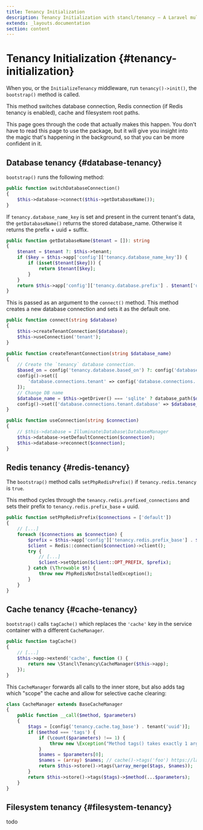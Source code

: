 ```yaml
---
title: Tenancy Initialization
description: Tenancy Initialization with stancl/tenancy — A Laravel multi-database tenancy package that respects your code..
extends: _layouts.documentation
section: content
---
```


# Tenancy Initialization {#tenancy-initialization}

When you, or the `InitializeTenancy` middleware, run `tenancy()->init()`, the `bootstrap()` method is called.

This method switches database connection, Redis connection (if Redis tenancy is enabled), cache and filesystem root paths.

This page goes through the code that actually makes this happen. You don't have to read this page to use the package, but it will give you insight into the magic that's happening in the background, so that you can be more confident in it.

## Database tenancy {#database-tenancy}

`bootstrap()` runs the following method:

```php
public function switchDatabaseConnection()
{
    $this->database->connect($this->getDatabaseName());
}
```

If `tenancy.database_name_key` is set and present in the current tenant's data, the `getDatabaseName()` returns the stored database_name. Otherwise it returns the prefix + uuid + suffix.

```php
public function getDatabaseName($tenant = []): string
{
    $tenant = $tenant ?: $this->tenant;
    if ($key = $this->app['config']['tenancy.database_name_key']) {
        if (isset($tenant[$key])) {
            return $tenant[$key];
        }
    }
    return $this->app['config']['tenancy.database.prefix'] . $tenant['uuid'] . $this->app['config']['tenancy.database.suffix'];
}
```

This is passed as an argument to the `connect()` method. This method creates a new database connection and sets it as the default one.
```php
public function connect(string $database)
{
    $this->createTenantConnection($database);
    $this->useConnection('tenant');
}

public function createTenantConnection(string $database_name)
{
    // Create the `tenancy` database connection.
    $based_on = config('tenancy.database.based_on') ?: config('database.default');
    config()->set([
        'database.connections.tenant' => config('database.connections.' . $based_on),
    ]);
    // Change DB name
    $database_name = $this->getDriver() === 'sqlite' ? database_path($database_name) : $database_name;
    config()->set(['database.connections.tenant.database' => $database_name]);
}

public function useConnection(string $connection)
{
    // $this->database = Illuminate\Database\DatabaseManager
    $this->database->setDefaultConnection($connection);
    $this->database->reconnect($connection);
}
```

## Redis tenancy {#redis-tenancy}

The `bootstrap()` method calls `setPhpRedisPrefix()` if `tenancy.redis.tenancy` is `true`.

This method cycles through the `tenancy.redis.prefixed_connections` and sets their prefix to `tenancy.redis.prefix_base` + uuid.
```php
public function setPhpRedisPrefix($connections = ['default'])
{
    // [...]
    foreach ($connections as $connection) {
        $prefix = $this->app['config']['tenancy.redis.prefix_base'] . $this->tenant['uuid'];
        $client = Redis::connection($connection)->client();
        try {
            // [...]
            $client->setOption($client::OPT_PREFIX, $prefix);
        } catch (\Throwable $t) {
            throw new PhpRedisNotInstalledException();
        }
    }
}
```

## Cache tenancy {#cache-tenancy}

`bootstrap()` calls `tagCache()` which replaces the `'cache'` key in the service container with a different `CacheManager`.
```php
public function tagCache()
{
    // [...]
    $this->app->extend('cache', function () {
        return new \Stancl\Tenancy\CacheManager($this->app);
    });
}
```

This `CacheManager` forwards all calls to the inner store, but also adds tag which "scope" the cache and allow for selective cache clearing:
```php
class CacheManager extends BaseCacheManager
{
    public function __call($method, $parameters)
    {
        $tags = [config('tenancy.cache.tag_base') . tenant('uuid')];
        if ($method === 'tags') {
            if (\count($parameters) !== 1) {
                throw new \Exception("Method tags() takes exactly 1 argument. {count($parameters)} passed.");
            }
            $names = $parameters[0];
            $names = (array) $names; // cache()->tags('foo') https://laravel.com/docs/5.7/cache#removing-tagged-cache-items
            return $this->store()->tags(\array_merge($tags, $names));
        }
        return $this->store()->tags($tags)->$method(...$parameters);
    }
}
```

## Filesystem tenancy {#filesystem-tenancy}

todo